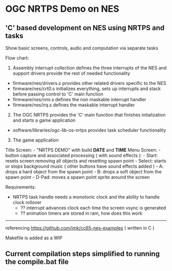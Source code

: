 # OGC NRTPS Demo on NES

## 'C' based development on NES using NRTPS and tasks

Show basic screens, controls, audio and computation via separate tasks

Flow chart:
1. Assembly interrupt collection defines the three interrupts of the NES and support drivers provide the rest of needed functionality
- firmware/nes/drivers.s provides other related drivers specific to the NES
- firmware/nes/crt0.s initializes everything, sets up interrupts and stack before passing control to 'C' main function
- firmware/nes/nmi.s defines the non maskable interrupt handler
- firmware/nes/irq.s defines the maskable interrupt handler
2. The OGC NRTPS provides the 'C' main function that finishes intialization and starts a game application
- software/libraries/ogc-lib-os-nrtps provides task scheduler functionality
3. The game application 




Title Screen:
	- "NRTPS DEMO" with build __DATE__ and __TIME__
Menu Screen:
	- button capture and associated processing ( with sound effects ):
		- Start: resets screen removing all objects and resetting spawn point
		- Select: starts or stops background music ( other buttons have sound effects added )
		- A: drops a hard object from the spawn point
		- B: drops a soft object from the spawn point
		- D-Pad: moves a spawn point sprite around the screen

Requirements:
- NRTPS task handle needs a monotonic clock and the ability to handle clock rollover
	- ?? interrupt advances clock each time the screen vsync is generated
	- ?? animation timers are stored in ram, how does this work

---
referencing https://github.com/jmk/cc65-nes-examples ( written in C )

Makefile is added as a WIP

Current compilation steps simplified to running the compile.bat file
---